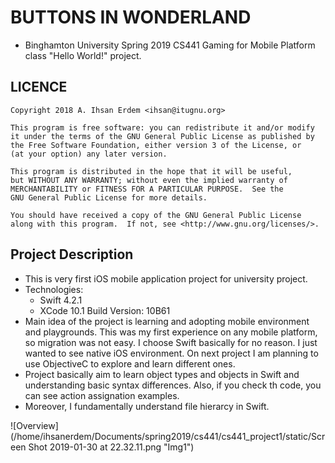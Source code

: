 # BUTTONS IN WONDERLAND
- Binghamton University Spring 2019 CS441 Gaming for Mobile Platform class "Hello World!" project.

## LICENCE

```
Copyright 2018 A. Ihsan Erdem <ihsan@itugnu.org>

This program is free software: you can redistribute it and/or modify
it under the terms of the GNU General Public License as published by
the Free Software Foundation, either version 3 of the License, or
(at your option) any later version.

This program is distributed in the hope that it will be useful,
but WITHOUT ANY WARRANTY; without even the implied warranty of
MERCHANTABILITY or FITNESS FOR A PARTICULAR PURPOSE.  See the
GNU General Public License for more details.

You should have received a copy of the GNU General Public License
along with this program.  If not, see <http://www.gnu.org/licenses/>.
```

## Project Description

- This is very first iOS mobile application project for university project.
- Technologies: 
	- Swift 4.2.1
	- XCode 10.1 Build Version: 10B61
- Main idea of the project is learning and adopting mobile environment and playgrounds. This was my first experience on any mobile platform, so migration was not easy. I choose Swift basically for no reason. I just wanted to see native iOS environment. On next project I am planning to use ObjectiveC to explore and learn different ones. 
- Project basically aim to learn object types and objects in Swift and understanding basic syntax differences. Also, if you check th code, you can see action assignation examples. 
- Moreover, I fundamentally understand file hierarcy in Swift. 

![Overview](/home/ihsanerdem/Documents/spring2019/cs441/cs441_project1/static/Screen Shot 2019-01-30 at 22.32.11.png  "Img1")

